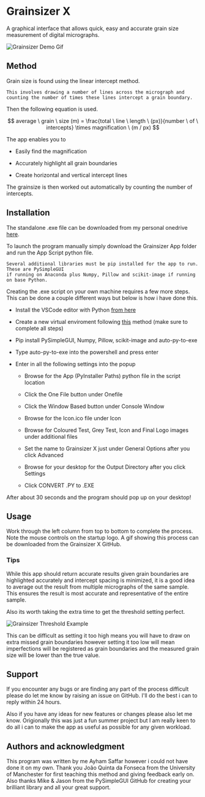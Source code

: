 # Grainsizer X #

A graphical interface that allows quick, easy and accurate grain size measurement of digital micrographs.

![Grainsizer Demo Gif](https://media.giphy.com/media/cLhovdZAttRcWz1nnz/giphy.gif)

## Method ##

Grain size is found using the linear intercept method.

    This involves drawing a number of lines across the micrograph and 
    counting the number of times these lines intercept a grain boundary.

Then the following equation is used.

$$ average \ grain \ size (m) = \frac{total \ line \ length \ (px)}{number \ of \ intercepts} \times magnification \ (m / px)  $$

The app enables you to

- Easily find the magnification

- Accurately highlight all grain boundaries

- Create horizontal and vertical intercept lines

The grainsize is then worked out automatically by counting the number of intercepts.

## Installation ##

The standalone .exe file can be downloaded from my personal onedrive [here](https://1drv.ms/u/s!AnQ8aqbFsILIge8pbSo0IAwAOHWXUw?e=6D9Gh0).

To launch the program manually simply download the Grainsizer App folder and run the App Script python file.

    Several additional libraries must be pip installed for the app to run. These are PySimpleGUI 
    if running on Anaconda plus Numpy, Pillow and scikit-image if running on base Python.

Creating the .exe script on your own machine requires a few more steps. This can be done a couple different ways but below is how i have done this.

- Install the VSCode editor with Python [from here](https://code.visualstudio.com/docs/python/python-tutorial)

- Create a new virtual enviroment following [this](https://stackoverflow.com/a/61092957/13688987) method (make sure to complete all steps)

- Pip install PySimpleGUI, Numpy, Pillow, scikit-image and auto-py-to-exe

- Type auto-py-to-exe into the powershell and press enter

- Enter in all the following settings into the popup
    
    - Browse for the App (PyInstaller Paths) python file in the script location

    - Click the One File button under Onefile

    - Click the Window Based button under Console Window

    - Browse for the Icon.ico file under Icon

    - Browse for Coloured Test, Grey Test, Icon and Final Logo images under additional files

    - Set the name to Grainsizer X just under General Options after you click Advanced

    - Browse for your desktop for the Output Directory after you click Settings

    - Click CONVERT .PY to .EXE

After about 30 seconds and the program should pop up on your desktop!

## Usage ##

Work through the left column from top to bottom to complete the process. Note the mouse controls on the startup logo. A gif showing this process can be downloaded from the Grainsizer X GitHub.

### Tips

While this app should return accurate results given grain boundaries are highlighted accurately and intercept spacing is minimized, it is a good idea to average out the result from multiple micrographs of the same sample. This ensures the result is most accurate and representative of the entire sample.

Also its worth taking the extra time to get the threshold setting perfect.

![Grainsizer Threshold Example](https://media.giphy.com/media/1ouSGxPt7wI5FlmkE7/giphy.gif)

This can be difficult as setting it too high means you will have to draw on extra missed grain boundaries however setting it too low will mean imperfections will be registered as grain boundaries and the measured grain size will be lower than the true value.

## Support ##

If you encounter any bugs or are finding any part of the process difficult please do let me know by raising an issue on GitHub. I'll do the best i can to reply within 24 hours.

Also if you have any ideas for new features or changes please also let me know. Origionally this was just a fun summer project but I am really keen to do all i can to make the app as useful as possible for any given workload.

## Authors and acknowledgment ##

This program was written by me Ayham Saffar however i could not have done it on my own. Thank you João Quinta da Fonseca from the University of Manchester for first teaching this method and giving feedback early on. Also thanks Mike & Jason from the PySimpleGUI GitHub for creating your brilliant library and all your great support.
